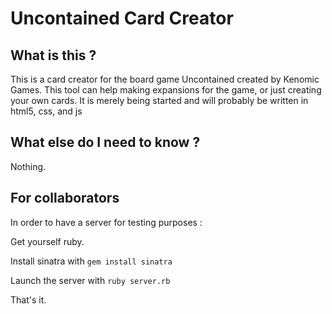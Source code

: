 # Uncontained Card Creator
## What is this ?
This is a card creator for the board game Uncontained created by Kenomic Games.
This tool can help making expansions for the game, or just creating your own cards.
It is merely being started and will probably be written in html5, css, and js

## What else do I need to know ?
Nothing.

## For collaborators
In order to have a server for testing purposes :

Get yourself ruby.

Install sinatra with `gem install sinatra`

Launch the server with `ruby server.rb`

That's it.
